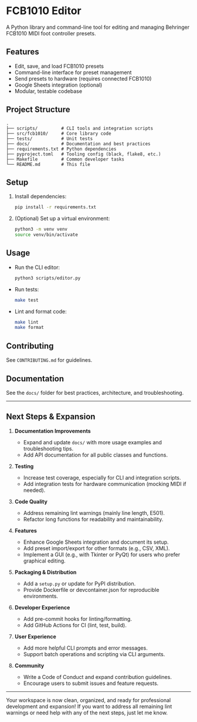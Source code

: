 # FCB1010 Editor

A Python library and command-line tool for editing and managing Behringer FCB1010 MIDI foot controller presets.

## Features

- Edit, save, and load FCB1010 presets
- Command-line interface for preset management
- Send presets to hardware (requires connected FCB1010)
- Google Sheets integration (optional)
- Modular, testable codebase

## Project Structure

```
.
├── scripts/         # CLI tools and integration scripts
├── src/fcb1010/     # Core library code
├── tests/           # Unit tests
├── docs/            # Documentation and best practices
├── requirements.txt # Python dependencies
├── pyproject.toml   # Tooling config (black, flake8, etc.)
├── Makefile         # Common developer tasks
└── README.md        # This file
```

## Setup

1. Install dependencies:
   ```sh
   pip install -r requirements.txt
   ```
2. (Optional) Set up a virtual environment:
   ```sh
   python3 -m venv venv
   source venv/bin/activate
   ```

## Usage

- Run the CLI editor:
  ```sh
  python3 scripts/editor.py
  ```
- Run tests:
  ```sh
  make test
  ```
- Lint and format code:
  ```sh
  make lint
  make format
  ```

## Contributing

See `CONTRIBUTING.md` for guidelines.

## Documentation

See the `docs/` folder for best practices, architecture, and troubleshooting.

---

## Next Steps & Expansion

1. **Documentation Improvements**
   - Expand and update `docs/` with more usage examples and troubleshooting tips.
   - Add API documentation for all public classes and functions.

2. **Testing**
   - Increase test coverage, especially for CLI and integration scripts.
   - Add integration tests for hardware communication (mocking MIDI if needed).

3. **Code Quality**
   - Address remaining lint warnings (mainly line length, E501).
   - Refactor long functions for readability and maintainability.

4. **Features**
   - Enhance Google Sheets integration and document its setup.
   - Add preset import/export for other formats (e.g., CSV, XML).
   - Implement a GUI (e.g., with Tkinter or PyQt) for users who prefer graphical editing.

5. **Packaging & Distribution**
   - Add a `setup.py` or update for PyPI distribution.
   - Provide Dockerfile or devcontainer.json for reproducible environments.

6. **Developer Experience**
   - Add pre-commit hooks for linting/formatting.
   - Add GitHub Actions for CI (lint, test, build).

7. **User Experience**
   - Add more helpful CLI prompts and error messages.
   - Support batch operations and scripting via CLI arguments.

8. **Community**
   - Write a Code of Conduct and expand contribution guidelines.
   - Encourage users to submit issues and feature requests.

---

Your workspace is now clean, organized, and ready for professional development and expansion! If you want to address all remaining lint warnings or need help with any of the next steps, just let me know.